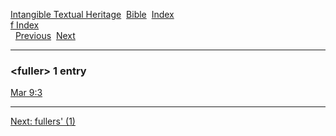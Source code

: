 [Intangible Textual Heritage](../../index)  [Bible](../index) 
[Index](index)   
[f Index](_f_)  
  [Previous](c04561)  [Next](c04563) 

------------------------------------------------------------------------

### &lt;fuller&gt; 1 entry

[Mar 9:3](../kjv/mar009.htm#003)  

------------------------------------------------------------------------

[Next: fullers' (1)](c04563)
